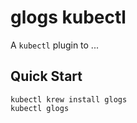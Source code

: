 # glogs kubectl

A `kubectl` plugin to ...

## Quick Start

```
kubectl krew install glogs
kubectl glogs
```

